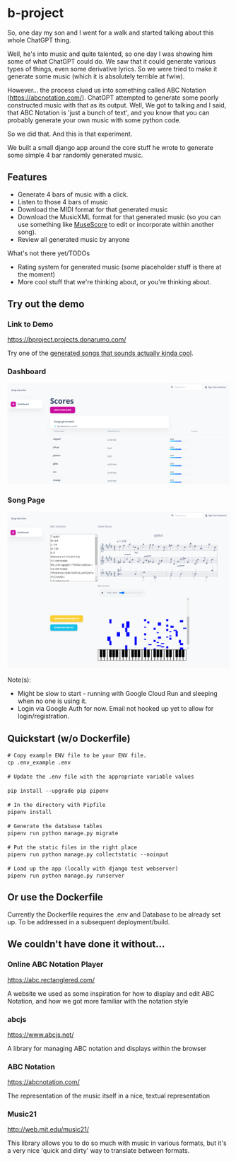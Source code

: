 # b-project

So, one day my son and I went for a walk and started talking about this whole ChatGPT thing.

Well, he's into music and quite talented, so one day I was showing him some of what ChatGPT could do. We saw that it could generate various types of things, even some derivative lyrics. So we were tried to make it generate some music (which it is absolutely terrible at fwiw).

However... the process clued us into something called ABC Notation (https://abcnotation.com/). ChatGPT attempted to generate some poorly constructed music with that as its output. Well, We got to talking and I said, that ABC Notation is 'just a bunch of text', and you know that you can probably generate your own music with some python code.

So we did that. And this is that experiment.

We built a small django app around the core stuff he wrote to generate some simple 4 bar randomly generated music.

## Features

* Generate 4 bars of music with a click. 
* Listen to those 4 bars of music
* Download the MIDI format for that generated music
* Download the MusicXML format for that generated music (so you can use something like [MuseScore](https://musescore.org/) to edit or incorporate within another song).
* Review all generated music by anyone

What's not there yet/TODOs
* Rating system for generated music (some placeholder stuff is there at the moment)
* More cool stuff that we're thinking about, or you're thinking about.

## Try out the demo

### Link to Demo
https://bproject.projects.donarumo.com/

Try one of the [generated songs that sounds actually kinda cool](https://bproject.projects.donarumo.com/scores/20/).

### Dashboard
![](./screenshots/dashboard-screenshot.png)
### Song Page
![](./screenshots/songpage-screenshot.png)


Note(s): 
* Might be slow to start - running with Google Cloud Run and sleeping when no one is using it.
* Login via Google Auth for now. Email not hooked up yet to allow for login/registration.

## Quickstart (w/o Dockerfile)

```
# Copy example ENV file to be your ENV file.
cp .env_example .env 

# Update the .env file with the appropriate variable values

pip install --upgrade pip pipenv

# In the directory with Pipfile
pipenv install

# Generate the database tables
pipenv run python manage.py migrate 

# Put the static files in the right place
pipenv run python manage.py collectstatic --noinput

# Load up the app (locally with django test webserver)
pipenv run python manage.py runserver
```

## Or use the Dockerfile
Currently the Dockerfile requires the .env and Database to be already set up. To be addressed in a subsequent deployment/build.

## We couldn't have done it without...

### Online ABC Notation Player
https://abc.rectanglered.com/

A website we used as some inspiration for how to display and edit ABC Notation, and how we got more familiar with the notation style

### abcjs
https://www.abcjs.net/

A library for managing ABC notation and displays within the browser

### ABC Notation
https://abcnotation.com/

The representation of the music itself in a nice, textual representation

### Music21
http://web.mit.edu/music21/

This library allows you to do so much with music in various formats, but it's a very nice 'quick and dirty' way to translate between formats.
